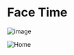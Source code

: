 # Face Time
![image](https://github.com/RajshreeRajoliya/Zoom-Clone/assets/113670900/e8be5e77-05fa-49a2-98d4-d2788c5f6359)

![Home](https://github.com/RajshreeRajoliya/Zoom-Clone/assets/113670900/6bb160ce-62e3-4985-9dab-5382eafb4ca7)

